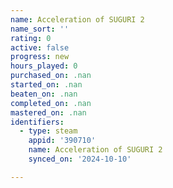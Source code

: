 ```yaml
---
name: Acceleration of SUGURI 2
name_sort: ''
rating: 0
active: false
progress: new
hours_played: 0
purchased_on: .nan
started_on: .nan
beaten_on: .nan
completed_on: .nan
mastered_on: .nan
identifiers:
  - type: steam
    appid: '390710'
    name: Acceleration of SUGURI 2
    synced_on: '2024-10-10'

---
```


